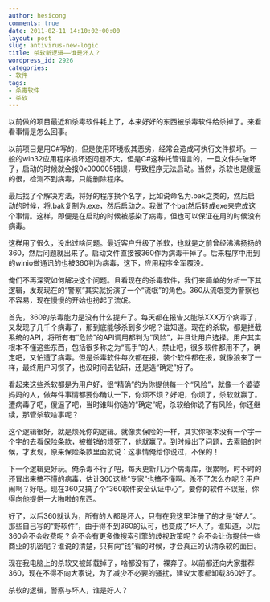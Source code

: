 ```yaml
---
author: hesicong
comments: true
date: 2011-02-11 14:10:02+00:00
layout: post
slug: antivirus-new-logic
title: 杀软新逻辑——谁是坏人？
wordpress_id: 2926
categories:
- 软件
tags:
- 杀毒软件
- 杀软
---
```


以前做的项目最近和杀毒软件耗上了，本来好好的东西被杀毒软件给杀掉了。来看看事情是怎么回事。

以前项目是用C#写的，但是使用环境极其恶劣，经常会造成可执行文件损坏。一般的win32应用程序损坏还问题不大，但是C#这种托管语言的，一旦文件头破坏了，启动的时候就会报0x000005错误，导致程序无法启动。当然，杀软也是傻逼的很，检测不到病毒，只能删除程序。

最后找了个解决方法，将好的程序换个名字，比如说命名为.bak之类的，然后启动的时候，将.bak复制为.exe，然后启动之。我做了个bat然后转成exe来完成这个事情。这样，即便是在启动的时候被感染了病毒，但也可以保证在用的时候没有病毒。

这样用了很久，没出过啥问题。最近客户升级了杀软，也就是之前曾经沸沸扬扬的360，然后问题就出来了。启动文件直接被360作为病毒干掉了。后来程序中用到的winio做通讯的也被360判为病毒，这下，应用程序全军覆没。

俺们不再深究如何解决这个问题。且看现在的杀毒软件，我们来简单的分析一下其逻辑，发现现在的“警察”其实就扮演了一个“流氓”的角色。360从流氓变为警察也不容易，现在慢慢的开始也扮起了流氓。

首先，360的杀毒能力是没有什么提升了。每天都在报告又能杀XXX万个病毒了，又发现了几千个病毒了，那到底能够杀到多少呢？谁知道。现在的杀软，都是拦截系统的API，将所有有“危险”的API调用都判为“风险”，并且让用户选择。用户其实根本不懂这些东西，包括很多称之为“高手”的人，禁止吧，很多软件都用不了，确定吧，又怕遭了病毒。但是杀毒软件每次都在报，装个软件都在报，就像狼来了一样，最终用户习惯了，也没时间去钻研，还是选“确定”好了。

看起来这些杀软都是为用户好，很“精确”的为你提供每一个“风险”，就像一个婆婆妈妈的人，做每件事情都要你确认一下，你烦不烦？好吧，你烦了，杀软就赢了。遭病毒了吧，傻逼了吧，当时谁叫你选的“确定”呢，杀软给你说了有风险，你还继续，那管杀软啥事呢？

这个逻辑很好，就是烦死你的逻辑。就像卖保险的一样，其实你根本没有一个字一个字的去看保险条款，被推销的烦死了，他就赢了。到时候出了问题，去索赔的时候，才发现，原来保险条款里面就说：这事情俺给你说过，不保的！

下一个逻辑更好玩。俺杀毒不行了吧，每天更新几万个病毒库，很累啊，时不时的还冒出来搞不懂的病毒，估计360这些“专家”也搞不懂啊。杀不了怎么办呢？用户闹啊？好吧。现在360又搞了个“360软件安全认证中心”。要你的软件不误报，你得向他提供一大啪啦的东西。

好了，以后360就认为，所有的人都是坏人，只有在我这里注册了的才是“好人”。那些自己写的“野软件”，由于得不到360的认可，也变成了坏人了。谁知道，以后360会不会收费呢？会不会有更多像搜索引擎的歧视政策呢？会不会让你提供一些商业的机密呢？谁说的清楚，只有向“钱”看的时候，才会真正的认清杀软的面目。

现在我电脑上的杀软又被卸载掉了，啥都没有了，裸奔了。以前都还向大家推荐360，现在不得不向大家说，为了减少不必要的骚扰，建议大家都卸载360好了。

杀软的逻辑，警察与坏人，谁是好人？
